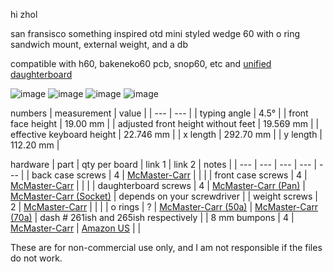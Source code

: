 hi zhol 

san fransisco something inspired otd mini styled wedge 60 with o ring sandwich mount, external weight, and a db 

compatible with h60, bakeneko60 pcb, snop60, etc and [unified daughterboard](https://github.com/Unified-Daughterboard/Unified-Daughterboard) 

![image](https://user-images.githubusercontent.com/66137164/210156911-a856c1e8-eeaf-47ef-b3c4-ea9e9eb3f00d.png)
![image](https://user-images.githubusercontent.com/66137164/210156914-412ce919-b0c9-4612-9778-f4f147c0c817.png)
![image](https://user-images.githubusercontent.com/66137164/210156924-fbb89f5e-ecf3-40d4-a5a5-0e822a86fd86.png)
![image](https://user-images.githubusercontent.com/66137164/210156930-3b1704dd-fc0d-4bcc-8b3c-76700072295f.png)

numbers
| measurement | value | 
| --- | --- |
| typing angle | 4.5° |
| front face height | 19.00 mm |
| adjusted front height without feet | 19.569 mm |
| effective keyboard height | 22.746 mm |
| x length | 292.70 mm | 
| y length | 112.20 mm | 

hardware
| part | qty per board | link 1 | link 2 | notes |
| --- | --- | --- | --- | --- | 
| back case screws     | 4 | [McMaster-Carr](https://www.mcmaster.com/91292A115/)       |                                                                | |
| front case screws    | 4 | [McMaster-Carr](https://www.mcmaster.com/91292A113/)       |                                                                | |
| daughterboard screws | 4 | [McMaster-Carr (Pan)](https://www.mcmaster.com/92095A451/) | [McMaster-Carr (Socket)](https://www.mcmaster.com/91292A004/)  | depends on your screwdriver |
| weight screws        | 2 | [McMaster-Carr](https://www.mcmaster.com/92125A186/)       |                                                                | |
| o rings              | ? | [McMaster-Carr (50a)](https://www.mcmaster.com/1173N501/)  | [McMaster-Carr (70a)](https://www.mcmaster.com/9452K364/)      | dash # 261ish and 265ish respectively |
| 8 mm bumpons         | 4 | [McMaster-Carr](https://www.mcmaster.com/95495K65/)        | [Amazon US](https://www.amazon.com/gp/product/B01ACPT2LU)      | |

These are for non-commercial use only, and I am not responsible if the files do not work. 
